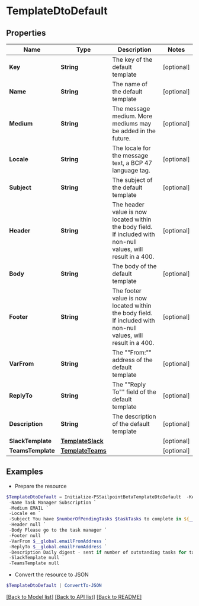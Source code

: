 # TemplateDtoDefault
## Properties

Name | Type | Description | Notes
------------ | ------------- | ------------- | -------------
**Key** | **String** | The key of the default template | [optional] 
**Name** | **String** | The name of the default template | [optional] 
**Medium** | **String** | The message medium. More mediums may be added in the future. | [optional] 
**Locale** | **String** | The locale for the message text, a BCP 47 language tag. | [optional] 
**Subject** | **String** | The subject of the default template | [optional] 
**Header** | **String** | The header value is now located within the body field. If included with non-null values, will result in a 400. | [optional] 
**Body** | **String** | The body of the default template | [optional] 
**Footer** | **String** | The footer value is now located within the body field. If included with non-null values, will result in a 400. | [optional] 
**VarFrom** | **String** | The &quot;&quot;From:&quot;&quot; address of the default template | [optional] 
**ReplyTo** | **String** | The &quot;&quot;Reply To&quot;&quot; field of the default template | [optional] 
**Description** | **String** | The description of the default template | [optional] 
**SlackTemplate** | [**TemplateSlack**](TemplateSlack.md) |  | [optional] 
**TeamsTemplate** | [**TemplateTeams**](TemplateTeams.md) |  | [optional] 

## Examples

- Prepare the resource
```powershell
$TemplateDtoDefault = Initialize-PSSailpointBetaTemplateDtoDefault  -Key cloud_manual_work_item_summary `
 -Name Task Manager Subscription `
 -Medium EMAIL `
 -Locale en `
 -Subject You have $numberOfPendingTasks $taskTasks to complete in ${__global.productName}. `
 -Header null `
 -Body Please go to the task manager `
 -Footer null `
 -VarFrom $__global.emailFromAddress `
 -ReplyTo $__global.emailFromAddress `
 -Description Daily digest - sent if number of outstanding tasks for task owner &gt; 0 `
 -SlackTemplate null `
 -TeamsTemplate null
```

- Convert the resource to JSON
```powershell
$TemplateDtoDefault | ConvertTo-JSON
```

[[Back to Model list]](../README.md#documentation-for-models) [[Back to API list]](../README.md#documentation-for-api-endpoints) [[Back to README]](../README.md)

